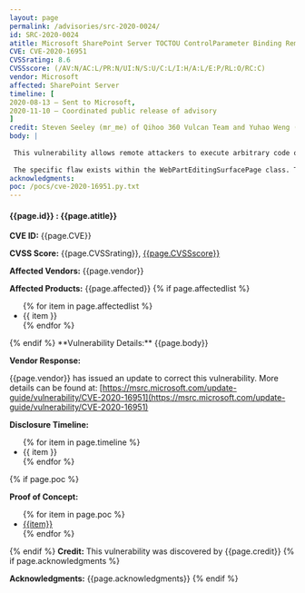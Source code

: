 ```yaml
---
layout: page
permalink: /advisories/src-2020-0024/
id: SRC-2020-0024
atitle: Microsoft SharePoint Server TOCTOU ControlParameter Binding Remote Code Execution Vulnerability
CVE: CVE-2020-16951
CVSSrating: 8.6
CVSSscore: (/AV:N/AC:L/PR:N/UI:N/S:U/C:L/I:H/A:L/E:P/RL:O/RC:C)
vendor: Microsoft
affected: SharePoint Server
timeline: [
2020-08-13 – Sent to Microsoft,
2020-11-10 – Coordinated public release of advisory
]
credit: Steven Seeley (mr_me) of Qihoo 360 Vulcan Team and Yuhao Weng (@cjm00nw)
body: |
 
 This vulnerability allows remote attackers to execute arbitrary code on affected installations of SharePoint Server. Authentication is required to exploit this vulnerability.
 
 The specific flaw exists within the WebPartEditingSurfacePage class. The issue results from the lack of proper validation of user-supplied control markup. An attacker can leverage this vulnerability to execute code in the context of the local Administrator.
acknowledgments:
poc: /pocs/cve-2020-16951.py.txt
---
```


<h4><b>{{page.id}} : {{page.atitle}}</b></h4>

**CVE ID:**
{{page.CVE}}

**CVSS Score:**
{{page.CVSSrating}}, <a href="https://nvd.nist.gov/vuln-metrics/cvss/v3-calculator?vector={{page.CVSSscore}}">{{page.CVSSscore}}</a>

**Affected Vendors:**
{{page.vendor}}

**Affected Products:**
{{page.affected}}
{% if page.affectedlist %}
<ul class="cn">
{% for item in page.affectedlist %}
  <li>{{ item }}</li>
{% endfor %}
</ul>
{% endif %}
**Vulnerability Details:**
{{page.body}}

**Vendor Response:**

{{page.vendor}} has issued an update to correct this vulnerability. More details can be found at:
[https://msrc.microsoft.com/update-guide/vulnerability/CVE-2020-16951](https://msrc.microsoft.com/update-guide/vulnerability/CVE-2020-16951)

**Disclosure Timeline:**
<ul>
{% for item in page.timeline %}
  <li>{{ item }}</li>
{% endfor %}
</ul>
{% if page.poc %}

**Proof of Concept:**
<ul>
{% for item in page.poc %}
  <li><a href="{{item}}">{{item}}</a></li>
{% endfor %}
</ul>

{% endif %}
**Credit:**
This vulnerability was discovered by {{page.credit}}
{% if page.acknowledgments %}

**Acknowledgments:**
{{page.acknowledgments}}
{% endif %}